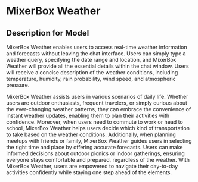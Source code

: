 # MixerBox Weather

## Description for Model

MixerBox Weather enables users to access real-time weather information and forecasts without leaving the chat interface. Users can simply type a weather query, specifying the date range and location, and MixerBox Weather will provide all the essential details within the chat window. Users will receive a concise description of the weather conditions, including temperature, humidity, rain probability, wind speed, and atmospheric pressure.

MixerBox Weather assists users in various scenarios of daily life. Whether users are outdoor enthusiasts, frequent travelers, or simply curious about the ever-changing weather patterns, they can embrace the convenience of instant weather updates, enabling them to plan their activities with confidence. Moreover, when users need to commute to work or head to school, MixerBox Weather helps users decide which kind of transportation to take based on the weather conditions. Additionally, when planning meetups with friends or family, MixerBox Weather guides users in selecting the right time and place by offering accurate forecasts. Users can make informed decisions about outdoor picnics or indoor gatherings, ensuring everyone stays comfortable and prepared, regardless of the weather. With MixerBox Weather, users are empowered to navigate their day-to-day activities confidently while staying one step ahead of the elements.

